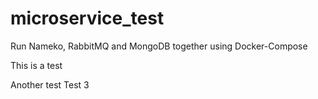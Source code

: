# microservice_test
Run Nameko, RabbitMQ and MongoDB together using Docker-Compose

This is a test

Another test
Test 3
